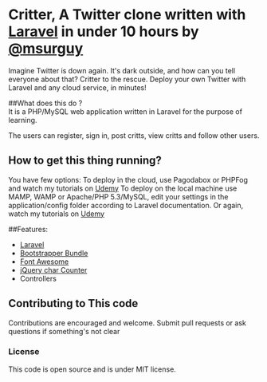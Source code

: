 # Critter, A Twitter clone written with [Laravel] in under 10 hours by [@msurguy]

Imagine Twitter is down again. It's dark outside, and how can you tell everyone about that? 
Critter to the rescue. Deploy your own Twitter with Laravel and any cloud service, in minutes! 

##What does this do ?   
It is a PHP/MySQL web application written in Laravel for the purpose of learning. 

The users can register, sign in, post critts, view critts and follow other users.

## How to get this thing running? 
You have few options:
To deploy in the cloud, use Pagodabox or PHPFog and watch my tutorials on [Udemy]
To deploy on the local machine use MAMP, WAMP or Apache/PHP 5.3/MySQL, edit your settings in the application/config folder according to Laravel documentation. Or again, watch my tutorials on [Udemy] 
  
##Features: 
* [Laravel]
* [Bootstrapper Bundle]
* [Font Awesome]
* [jQuery char Counter]
* Controllers

## Contributing to This code
Contributions are encouraged and welcome. Submit pull requests or ask questions if something's not clear

### License
This code is open source and is under MIT license.

  [@msurguy]: http://twitter.com/msurguy
  [Laravel]: http://laravel.com
  [Bootstrapper Bundle]: http://bundles.laravel.com/bundle/bootstrapper
  [jQuery char Counter]: http://www.tomdeater.com
  [Font Awesome]: http://fortawesome.github.com/Font-Awesome/
  [Udemy]: http://www.udemy.com/develop-web-apps-with-laravel-php-framework/